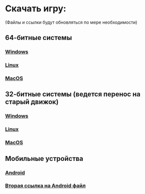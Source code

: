 # Скачать игру:
(Файлы и ссылки будут обновляться по мере необходимости)
## 64-битные системы
### [Windows](https://disk.yandex.ru/d/xkXKLWM3YpuR1w)
### [Linux](https://disk.yandex.ru/d/n0BV3QIAw-VlrA)
### [MacOS](https://disk.yandex.ru/d/8kHGvfm71CK_DA)
## 32-битные системы (ведется перенос на старый движок)
### [Windows](https://disk.yandex.ru/d/H0qf16W47yU3EQ)
### [Linux](https://disk.yandex.ru/d/oJu18fxMBzpG6A)
### [MacOS](https://disk.yandex.ru/d/Eay4U5h2uXBugQ)
## Мобильные устройства
### [Android](https://disk.yandex.ru/d/LLyNxueMF35qxg)<br>
### [Вторая ссылка на  Android файл](https://drive.google.com/file/d/1BrIzpiQETlJhf1dy4YrlQX_iRNUQY_xu/view?usp=sharing)
 
